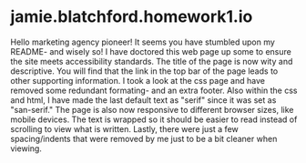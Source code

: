 # jamie.blatchford.homework1.io
Hello marketing agency pioneer!
It seems you have stumbled upon my README- and wisely so! 
I have doctored this web page up some to ensure the site meets accessibility standards. 
The title of the page is now wity and descriptive. 
You will find that the link in the top bar of the page leads to other supporting information. 
I took a look at the css page and have removed some redundant formating- and an extra footer.
Also within the css and html, I have made the last default text as "serif" since it was set as "san-serif."
The page is also now responsive to different browser sizes, like mobile devices. 
The text is wrapped so it should be easier to read instead of scrolling to view what is written. 
Lastly, there were just a few spacing/indents that were removed by me just to be a bit cleaner when viewing. 
